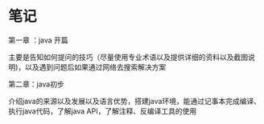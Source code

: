 # 笔记

第一章 ：java 开篇


主要是告知如何提问的技巧（尽量使用专业术语以及提供详细的资料以及截图说明)，以及遇到问题后如果通过网络去搜索解决方案


第二章：java初步

介绍java的来源以及发展以及语言优势，搭建java环境，能通过记事本完成编译、执行java代码，了解java API，了解注释、反编译工具的使用
